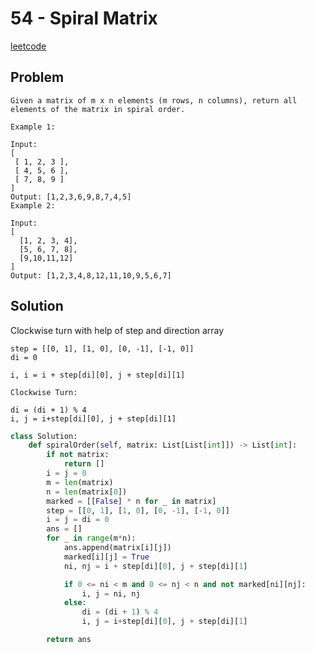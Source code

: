 # 54 - Spiral Matrix

[leetcode](https://leetcode.com/problems/spiral-matrix/)

## Problem

    Given a matrix of m x n elements (m rows, n columns), return all elements of the matrix in spiral order.
    
    Example 1:
    
    Input:
    [
     [ 1, 2, 3 ],
     [ 4, 5, 6 ],
     [ 7, 8, 9 ]
    ]
    Output: [1,2,3,6,9,8,7,4,5]
    Example 2:
    
    Input:
    [
      [1, 2, 3, 4],
      [5, 6, 7, 8],
      [9,10,11,12]
    ]
    Output: [1,2,3,4,8,12,11,10,9,5,6,7]

## Solution

Clockwise turn with help of step and direction array

    step = [[0, 1], [1, 0], [0, -1], [-1, 0]]
    di = 0
    
    i, i = i + step[di][0], j + step[di][1]
    
    Clockwise Turn:
    
    di = (di + 1) % 4
    i, j = i+step[di][0], j + step[di][1]                                                       

```python
class Solution:
    def spiralOrder(self, matrix: List[List[int]]) -> List[int]:
        if not matrix:
            return []
        i = j = 0
        m = len(matrix)
        n = len(matrix[0])
        marked = [[False] * n for _ in matrix]
        step = [[0, 1], [1, 0], [0, -1], [-1, 0]]
        i = j = di = 0
        ans = []
        for _ in range(m*n):
            ans.append(matrix[i][j])
            marked[i][j] = True
            ni, nj = i + step[di][0], j + step[di][1]

            if 0 <= ni < m and 0 <= nj < n and not marked[ni][nj]:
                i, j = ni, nj
            else:
                di = (di + 1) % 4
                i, j = i+step[di][0], j + step[di][1]                                                       

        return ans
```
